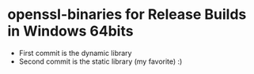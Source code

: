 # openssl-binaries for Release Builds in Windows 64bits
- First commit is the dynamic library 
- Second commit is the static library (my favorite) :) 

